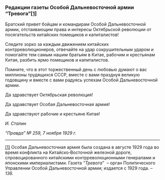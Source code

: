 ### Редакции газеты Особой Дальневосточной армии “Тревога”[**[1]**](#_ftn1)

Братский привет бойцам и командирам Особой Дальневосточной армии, отстаивающим права и интересы Октябрьской революции от посягательств китайских помещиков и капиталистов!

Следите зорко за каждым движением китайских контрреволюционеров, отвечайте на удар сокрушительным ударом и помогайте тем самым нашим братьям в Китае, рабочим и крестьянам Китая, разбить ярмо помещиков и капиталистов.

Помните, что в этот торжественный день с любовью думают о вас миллионы трудящихся СССР, вместе с вами празднуя великую годовщину и вместе с вами радуясь успехам Особой Дальневосточной армии.

Да здравствует Октябрьская революция!

Да здравствует Особая Дальневосточная армия!

Да здравствуют рабочие и крестьяне Китая!

_И. Сталин_

_“Правда” № 259, 7 ноября 1929 г._

  

---

[[1]](#_ftnref1) Особая Дальневосточная армия была создана в августе 1929 года во время конфликта на Китайско‑Восточной железной дороге, спровоцированного китайскими контрреволюционными генералами и японскими империалистами. Газета _“Тревога”_  – орган Политического Управлении Особой Дальневосточной армии; издается с 1929 года. – _136._